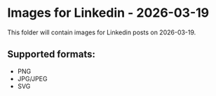 # Images for Linkedin - 2026-03-19

This folder will contain images for Linkedin posts on 2026-03-19.

## Supported formats:
- PNG
- JPG/JPEG
- SVG
